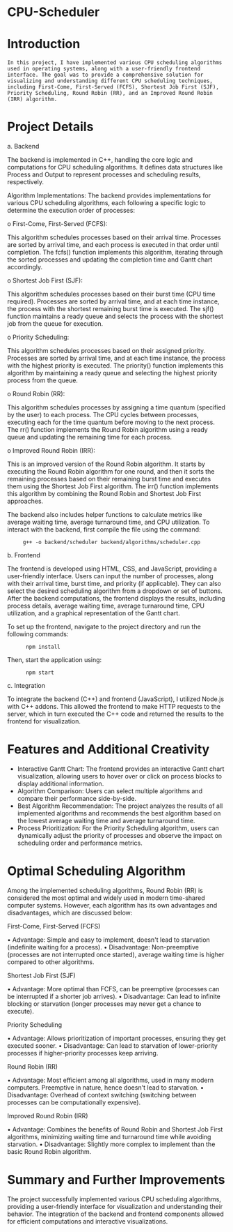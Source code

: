# CPU-Scheduler
# Introduction

    In this project, I have implemented various CPU scheduling algorithms used in operating systems, along with a user-friendly frontend interface. The goal was to provide a comprehensive solution for visualizing and understanding different CPU scheduling techniques, including First-Come, First-Served (FCFS), Shortest Job First (SJF), Priority Scheduling, Round Robin (RR), and an Improved Round Robin (IRR) algorithm.

# Project Details
   
   a. Backend

The backend is implemented in C++, handling the core logic and computations for CPU scheduling algorithms. It defines data structures like Process and Output to represent processes and scheduling results, respectively.

Algorithm Implementations: The backend provides implementations for various CPU scheduling algorithms, each following a specific logic to determine the execution order of processes: 

o	First-Come, First-Served (FCFS): 

This algorithm schedules processes based on their arrival time. Processes are sorted by arrival time, and each process is executed in that order until completion. The fcfs() function implements this algorithm, iterating through the sorted processes and updating the completion time and Gantt chart accordingly. 

o	Shortest Job First (SJF): 

This algorithm schedules processes based on their burst time (CPU time required). Processes are sorted by arrival time, and at each time instance, the process with the shortest remaining burst time is executed. The sjf() function maintains a ready queue and selects the process with the shortest job from the queue for execution. 

o	Priority Scheduling: 

This algorithm schedules processes based on their assigned priority. Processes are sorted by arrival time, and at each time instance, the process with the highest priority is executed. The priority() function implements this algorithm by maintaining a ready queue and selecting the highest priority process from the queue. 

o	Round Robin (RR): 

This algorithm schedules processes by assigning a time quantum (specified by the user) to each process. The CPU cycles between processes, executing each for the time quantum before moving to the next process. The rr() function implements the Round Robin algorithm using a ready queue and updating the remaining time for each process. 

o	Improved Round Robin (IRR): 

This is an improved version of the Round Robin algorithm. It starts by executing the Round Robin algorithm for one round, and then it sorts the remaining processes based on their remaining burst time and executes them using the Shortest Job First algorithm. The irr() function implements this algorithm by combining the Round Robin and Shortest Job First approaches. 

The backend also includes helper functions to calculate metrics like average waiting time, average turnaround time, and CPU utilization.
To interact with the backend, first compile the file using the command:

         g++ -o backend/scheduler backend/algorithms/scheduler.cpp



   b. Frontend
   
   The frontend is developed using HTML, CSS, and JavaScript, providing a user-friendly interface. Users can input the number of processes, along with their arrival time, burst time, and priority (if applicable). They can also select the desired scheduling algorithm from a dropdown or set of buttons. After the backend computations, the frontend displays the results, including process details, average waiting time, average turnaround time, CPU utilization, and a graphical representation of the Gantt chart.
   
To set up the frontend, navigate to the project directory and run the following commands:

          npm install

Then, start the application using:

          npm start


   c. Integration
   
   To integrate the backend (C++) and frontend (JavaScript), I utilized Node.js with C++ addons. This allowed the frontend to make HTTP requests to the server, which in turn executed the C++ code and returned the results to the frontend for visualization.

# Features and Additional Creativity
   
   - Interactive Gantt Chart: The frontend provides an interactive Gantt chart visualization, allowing users to hover over or click on process blocks to display additional information.
   - Algorithm Comparison: Users can select multiple algorithms and compare their performance side-by-side.
   - Best Algorithm Recommendation: The project analyzes the results of all implemented algorithms and recommends the best algorithm based on the lowest average waiting time and average turnaround time.
   - Process Prioritization: For the Priority Scheduling algorithm, users can dynamically adjust the priority of processes and observe the impact on scheduling order and performance metrics.

# Optimal Scheduling Algorithm
   
Among the implemented scheduling algorithms, Round Robin (RR) is considered the most optimal and widely used in modern time-shared computer systems. However, each algorithm has its own advantages and disadvantages, which are discussed below:

First-Come, First-Served (FCFS) 

• Advantage: Simple and easy to implement, doesn't lead to starvation (indefinite waiting for a process). 
• Disadvantage: Non-preemptive (processes are not interrupted once started), average waiting time is higher compared to other algorithms.

Shortest Job First (SJF) 

• Advantage: More optimal than FCFS, can be preemptive (processes can be interrupted if a shorter job arrives). 
• Disadvantage: Can lead to infinite blocking or starvation (longer processes may never get a chance to execute). 

Priority Scheduling 

• Advantage: Allows prioritization of important processes, ensuring they get executed sooner. 
• Disadvantage: Can lead to starvation of lower-priority processes if higher-priority processes keep arriving. 

Round Robin (RR) 

• Advantage: Most efficient among all algorithms, used in many modern computers. Preemptive in nature, hence doesn't lead to starvation. 
• Disadvantage: Overhead of context switching (switching between processes can be computationally expensive). 

Improved Round Robin (IRR) 

• Advantage: Combines the benefits of Round Robin and Shortest Job First algorithms, minimizing waiting time and turnaround time while avoiding starvation. 
• Disadvantage: Slightly more complex to implement than the basic Round Robin algorithm.

# Summary and Further Improvements
   
   The project successfully implemented various CPU scheduling algorithms, providing a user-friendly interface for visualization and understanding their behavior. The integration of the backend and frontend components allowed for efficient computations and interactive visualizations.


